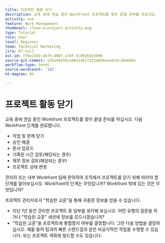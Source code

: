 ```yaml
---
title: 프로젝트 활동 닫기
description: 교육 중에 연습 중인 Workfront 프로젝트를 찾아 끝낼 준비를 하십시오.
activity: use
feature: Work Management
thumbnail: close-a-project-activity.png
type: Tutorial
role: User
level: Beginner
team: Technical Marketing
jira: KT-null
exl-id: ffbe2169-d475-4907-a78f-5c092b923900
source-git-commit: a25a49e59ca483246271214886ea4dc9c10e8d66
workflow-type: tm+mt
source-wordcount: '182'
ht-degree: 0%

---
```


# 프로젝트 활동 닫기

교육 중에 연습 중인 Workfront 프로젝트를 찾아 끝낼 준비를 하십시오. 다음 Workfront 단계를 완료합니다.

* 작업 및 문제 닫기
* 승인 해결
* 문서 업로드
* 기록된 시간 검토(해당되는 경우)
* 재무 정보 검토(해당되는 경우)
* 프로젝트 상태 변경

관리자 또는 내부 Workfront 팀에 문의하여 조직에서 프로젝트를 닫기 위해 따라야 할 단계를 알아보십시오. Workfront의 단계는 무엇입니까? Workfront 밖에 있는 것은 무엇입니까?

프로젝트 관리자로서 &quot;학습한 교훈&quot;을 통해 귀중한 정보를 얻을 수 있습니다.

* 지난 1년 동안 관리한 프로젝트 중 일부를 생각해 보십시오. 어떤 유형의 질문을 하거나 &quot;학습된 교훈&quot; 세션에 정보를 모으시겠습니까?
* &quot;학습한 교훈&quot;을 프로젝트에 통합할지 여부를 결정합니다. 그런 다음 방법을 결정하십시오. 예를 들어 팀과의 빠른 스탠드업과 같은 비공식적인 작업을 수행할 수 있습니다. 또는 프로젝트 계획에 빌드할 수도 있습니다.
